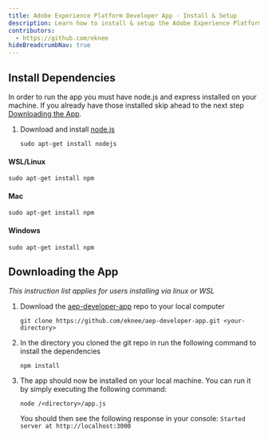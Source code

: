 ```yaml
---
title: Adobe Experience Platform Developer App - Install & Setup
description: Learn how to install & setup the Adobe Experience Platform Developer app 
contributors: 
  - https://github.com/eknee
hideBreadcrumbNav: true
---
```


## Install Dependencies

In order to run the app you must have node.js and express installed on your machine. If you already have those installed skip ahead to the next step [Downloading the App](#downloading-the-app).

1. Download and install [node.js](https://nodejs.org/en/download/)

   ```
   sudo apt-get install nodejs
   ```

<CodeBlock slots="heading, code" repeat="3" languages=""/>

#### WSL/Linux

```
sudo apt-get install npm
```

#### Mac

```
sudo apt-get install npm
```

#### Windows

```
sudo apt-get install npm
```

## Downloading the App
_This instruction list applies for users installing via linux or WSL_

1. Download the [aep-developer-app](https://github.com/eknee/aep-developer-app.git) repo to your local computer  

   ```
   git clone https://github.com/eknee/aep-developer-app.git <your-directory>
   ``` 



1. In the directory you cloned the git repo in run the following command to install the dependencies

      ```
      npm install
      ```

1. The app should now be installed on your local machine. You can run it by simply executing the following command:

   ```
   node /<directory>/app.js
   ```

   You should then see the following response in your console:
   `Started server at http://localhost:3000`
   
